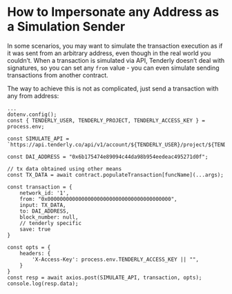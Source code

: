 # How to Impersonate any Address as a Simulation Sender

In some scenarios, you may want to simulate the transaction execution as if it was sent from an arbitrary address, even though in the real world you couldn’t. When a transaction is simulated via API, Tenderly doesn’t deal with signatures, so you can set any `from` value - you can even simulate sending transactions from another contract.

The way to achieve this is not as complicated, just send a transaction with any from address:

```tsx
...
dotenv.config();
const { TENDERLY_USER, TENDERLY_PROJECT, TENDERLY_ACCESS_KEY } = process.env;

const SIMULATE_API = `https://api.tenderly.co/api/v1/account/${TENDERLY_USER}/project/${TENDERLY_PROJECT}/simulate`

const DAI_ADDRESS = "0x6b175474e89094c44da98b954eedeac495271d0f";

// tx data obtained using other means
const TX_DATA = await contract.populateTransaction[funcName](...args);

const transaction = {
    network_id: '1',
    from: "0x0000000000000000000000000000000000000000",
    input: TX_DATA,
    to: DAI_ADDRESS,
    block_number: null,
    // tenderly specific
    save: true
}

const opts = {
    headers: {
        'X-Access-Key': process.env.TENDERLY_ACCESS_KEY || "",
    }
}
const resp = await axios.post(SIMULATE_API, transaction, opts);
console.log(resp.data);
```
